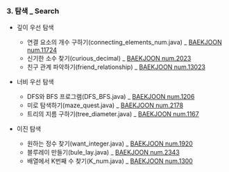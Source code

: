 ### 3. 탐색 _ Search
+ 깊이 우선 탐색
    + 연결 요소의 개수 구하기(connecting_elements_num.java) _ [BAEKJOON num.11724](https://www.acmicpc.net/problem/11724)
    + 신기한 소수 찾기(curious_decimal) _ [BAEKJOON num.2023](https://www.acmicpc.net/problem/20231)
    + 친구 관계 파악하기(friend_relationship) _ [BAEKJOON num.13023](https://www.acmicpc.net/problem/13023)

+ 너비 우선 탐색
    + DFS와 BFS 프로그램(DFS_BFS.java) _ [BAEKJOON num.1206](https://www.acmicpc.net/problem/1206)
    + 미로 탐색하기(maze_quest.java) _ [BAEKJOON num.2178](https://www.acmicpc.net/problem/2178)
    + 트리의 지름 구하기(tree_diameter.java) _ [BAEKJOON num.1167](https://www.acmicpc.net/problem/1167)

+ 이진 탐색
    + 원하는 정수 찾기(want_integer.java) _ [BAEKJOON num.1920](https://www.acmicpc.net/problem/1920)
    + 블루레이 만들기(bule_lay.java) _ [BAEKJOON num.2343](https://www.acmicpc.net/problem/2343)
    + 배열에서 K번째 수 찾기(K_num.java) _ [BAEKJOON num.1300](https://www.acmicpc.net/problem/1300)
